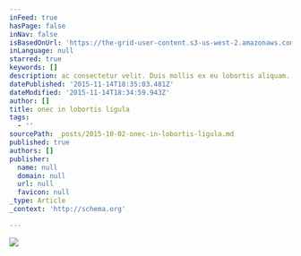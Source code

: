 ```yaml
---
inFeed: true
hasPage: false
inNav: false
isBasedOnUrl: 'https://the-grid-user-content.s3-us-west-2.amazonaws.com/ad3fa439-d68a-4d24-ac24-60f6e3a4c9c7.jpg'
inLanguage: null
starred: true
keywords: []
description: ac consectetur velit. Duis mollis ex eu lobortis aliquam. Pellentesque
datePublished: '2015-11-14T18:35:03.481Z'
dateModified: '2015-11-14T18:34:59.943Z'
author: []
title: onec in lobortis ligula
tags:
  - ''
sourcePath: _posts/2015-10-02-onec-in-lobortis-ligula.md
published: true
authors: []
publisher:
  name: null
  domain: null
  url: null
  favicon: null
_type: Article
_context: 'http://schema.org'

---
```

![](https://the-grid-user-content.s3-us-west-2.amazonaws.com/ad3fa439-d68a-4d24-ac24-60f6e3a4c9c7.jpg)